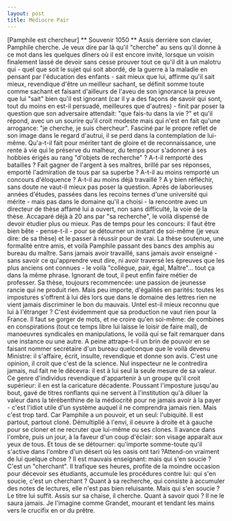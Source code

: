 ```yaml
---
layout: post
title: Médiocre Pair
---
```

[Pamphile est chercheur]
** Souvenir 1050 **
Assis derrière son clavier, Pamphile cherche. Je veux dire par là qu'il "cherche" au sens qu'il donne à ce mot dans les quelques dîners où il est encore invité, lorsque un voisin finalement lassé de devoir sans cesse prouver tout ce qu'il dit à un malotru qui - quel que soit le sujet qui soit abordé, de la guerre à la maladie en pensant par l'éducation des enfants - sait mieux que lui, affirme qu'il sait mieux, revendique d'être un meilleur sachant, se définit somme toute comme sachant et faisant d'ailleurs de l'aveu de son ignorance la preuve que lui "sait" bien qu'il est ignorant (car il y a des façons de savoir qui sont, tout du moins en est-il persuadé, meilleures que d'autres) - finit par poser la question que son adversaire attendait: "que fais-tu dans la vie ?" et qu'il répond, avec un un sourire qu'il croit modeste mais qui n'est en fait qu'une arrogance: "je cherche, je suis chercheur".
Fasciné par le propre reflet de son image dans le regard d'autrui, il se perd dans la contemplation de lui-même. Qu'a-t-il fait pour mériter tant de gloire et de reconnaissance, une rente à vie qui le préserve du malheur, du temps pour s'adonner à ses hobbies érigés au rang "d'objets de recherche" ? A-t-il remporté des batailles ? Fait gagner de l'argent à ses maîtres, brillé par ses réponses, emporté l'admiration de tous par sa superbe ? A-t-il au moins remporté un concours d'éloquence ? A-t-il au moins déjà travaillé ?
A y bien réfléchir, sans doute ne vaut-il mieux pas poser la question. Après de laborieuses années d'études, passées dans les recoins ternes d'une université qui mérite - mais pas dans le domaine qu'il a choisi - la rencontre avec un directeur de thèse affamé lui a ouvert, non sans difficulté, la voie de la thèse. Accaparé déjà à 20 ans par "sa recherche", le voilà dispensé de devoir étudier plus ou mieux. Pas de temps pour les concours: il faut être bien bête - pense-t-il - pour se détourner un instant de soi-même (je veux dire: de sa thèse) et le passer à réussir pour de vrai. La thèse soutenue, une formalité entre amis, et voilà Pamphile passant des bancs des amphis au bureau du maître. Sans jamais avoir travaillé, sans jamais avoir enseigné - sans savoir ce qu'apprendre veut dire, ni avoir traversé les épreuves que les plus anciens ont connues - le voilà "collègue, pair, égal, Maître"... tout ça dans la même phrase.
Ignorant de tout, il peut enfin faire métier de professer. Sa thèse, toujours recommencée: une passion de jeunesse rancie qui ne produit rien. 
Mais peu importe, d'égalités en parités: toutes les impostures s'offrent à lui dès lors que dans le domaine des lettres rien ne vient jamais discriminer le bon du mauvais. Untel est-il mieux reconnu que lui à l'étranger ? C'est évidemment que sa production ne vaut rien pour la France. Il faut se gorger de mots, et ne croire qu'en soi-même: de combines en conspirations (tout ce temps libre lui laisse le loisir de faire mal), de manoeuvres syndicales en manipulations, le voilà qui se fait remarquer dans une instance ou une autre. A peine attrape-t-il un brin de pouvoir en se faisant nommer secrétaire d'un bureau quelconque que le voilà devenu Ministre: il s'affaire, écrit, insulte, revendique et donne son avis.
C'est une opinion, il croit que c'est de la science.
Nul inspecteur ne le contredira jamais, nul fait ne le décevra: il est à lui seul la seule mesure de sa valeur. Ce genre d'individus revendique d'appartenir à un groupe qu'il croit supérieur: il en est la caricature décadente. Poussant l'imposture jusqu'au bout, gavé de titres ronflants qui ne servent à l'institution qu'à diluer la valeur dans la térébenthine de la médiocrité pour ne jamais avoir à la payer - c'est l'idiot utile d'un système auquel il ne comprendra jamais rien.
Mais c'est trop tard. Car Pamphile a un pouvoir, et un seul: l'ubiquité. Il est partout, partout cloné. Démultiplié à l'envi, il oeuvre à droite et à gauche pour se cloner et ne recruter que lui-même ou ses clones. Il avance dans l'ombre, puis un jour, à la faveur d'un coup d'éclair: son visage apparaît aux yeux de tous. Et tous de se détourner: qu'importe somme-toute qu'il s'active dans l'ombre d'un désert où les oasis ont tari ?Attend-on vraiment de lui quelque chose ?
Il est mauvais enseignant: mais qui s'en soucie ? C'est un "cherchant". Il trafique ses heures, profite de la moindre occasion pour décevoir ses étudiants, accumule les procédures contre lui: qui s'en soucie, c'est un cherchant ? Quant à sa recherche, qui consiste à accumuler des notes de lectures, elle n'est pas bien reluisante. Mais qui s'en soucie ? Le titre lui suffit.
Assis sur sa chaise, il cherche. Quant à savoir quoi ? Il ne le saura jamais. Je l'imagine comme Grandet, mourant et tendant les mains vers le crucifix en or du prêtre.
